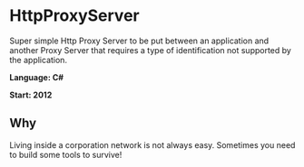 # HttpProxyServer
Super simple Http Proxy Server to be put between an application and another Proxy Server that requires a type of identification not supported by the application.

**Language: C#**

**Start: 2012**

## Why
Living inside a corporation network is not always easy. Sometimes you need to build some tools to survive!